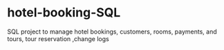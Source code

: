 # hotel-booking-SQL
SQL project to manage hotel bookings, customers, rooms, payments, and tours, tour reservation ,change logs
